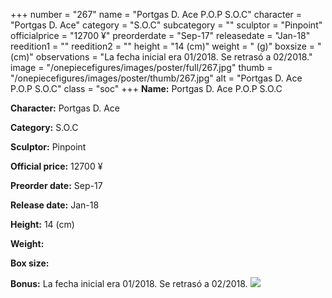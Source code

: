 +++
number = "267"
name = "Portgas D. Ace P.O.P S.O.C"
character = "Portgas D. Ace"
category = "S.O.C"
subcategory = ""
sculptor = "Pinpoint"
officialprice = "12700 ¥"
preorderdate = "Sep-17"
releasedate = "Jan-18"
reedition1 = ""
reedition2 = ""
height = "14 (cm)"
weight = " (g)"
boxsize = " (cm)"
observations = "La fecha inicial era 01/2018. Se retrasó a 02/2018."
image = "/onepiecefigures/images/poster/full/267.jpg"
thumb = "/onepiecefigures/images/poster/thumb/267.jpg"
alt = "Portgas D. Ace P.O.P S.O.C"
class = "soc"
+++
**Name:** Portgas D. Ace P.O.P S.O.C

**Character:** Portgas D. Ace

**Category:** S.O.C 

**Sculptor:** Pinpoint

**Official price:** 12700 ¥

**Preorder date:** Sep-17

**Release date:** Jan-18

**Height:** 14 (cm)

**Weight:** 

**Box size:** 

**Bonus:** La fecha inicial era 01/2018. Se retrasó a 02/2018.
<img src="/onepiecefigures/images/poster/thumb/267.jpg">
